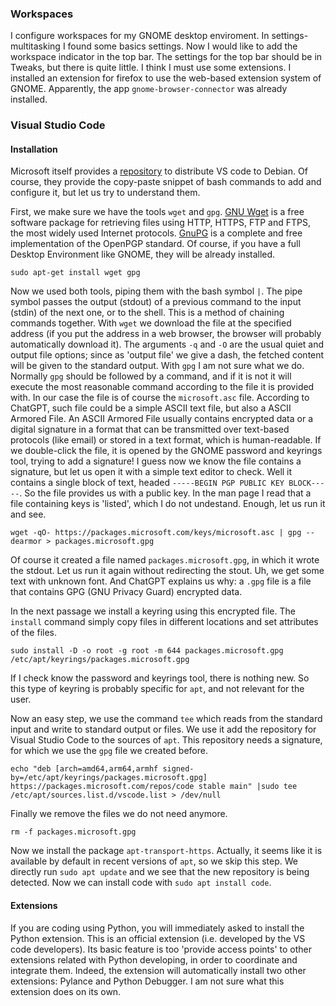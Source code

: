 
### Workspaces

I configure workspaces for my GNOME desktop enviroment.
In settings-multitasking I found some basics settings.
Now I would like to add the workspace indicator in the top bar.
The settings for the top bar should be in Tweaks, but there is quite little.
I think I must use some extensions.
I installed an extension for firefox to use the web-based extension system of GNOME.
Apparently, the app `gnome-browser-connector` was already installed.

### Visual Studio Code

#### Installation

Microsoft itself provides a [repository](https://code.visualstudio.com/docs/setup/linux#_install-vs-code-on-linux) to distribute VS code to Debian.
Of course, they provide the copy-paste snippet of bash commands to add and configure it, but let us try to understand them.

First, we make sure we have the tools `wget` and `gpg`.
[GNU Wget](https://www.gnu.org/software/wget/) is a free software package for retrieving files using HTTP, HTTPS, FTP and FTPS, the most widely used Internet protocols.
[GnuPG](https://gnupg.org/) is a complete and free implementation of the OpenPGP standard.
Of course, if you have a full Desktop Environment like GNOME, they will be already installed.
```
sudo apt-get install wget gpg
```

Now we used both tools, piping them with the bash symbol `|`.
The pipe symbol passes the output (stdout) of a previous command to the input (stdin) of the next one, or to the shell. 
This is a method of chaining commands together.
With `wget` we download the file at the specified address (if you put the address in a web browser, the browser will 
probably automatically download it).
The arguments `-q` and `-O` are the usual quiet and output file options; since as 'output file' we give a dash, 
the fetched content will be given to the standard output.
With `gpg` I am not sure what we do. 
Normally `gpg` should be followed by a command, and if it is not it will execute the most reasonable command according
to the file it is provided with.
In our case the file is of course the `microsoft.asc` file.
According to ChatGPT, such file could be a simple ASCII text file, but also a ASCII Armored File.
An ASCII Armored File usually contains encrypted data or a digital signature in a format that can be transmitted over text-based protocols (like email) or stored in a text format, which is human-readable.
If we double-click the file, it is opened by the GNOME password and keyrings tool, trying to add a signature!
I guess now we know the file contains a signature, but let us open it with a simple text editor to check.
Well it contains a single block of text, headed `-----BEGIN PGP PUBLIC KEY BLOCK-----`.
So the file provides us with a public key.
In the man page I read that a file containing keys is 'listed', which I do not undestand.
Enough, let us run it and see.
```
wget -qO- https://packages.microsoft.com/keys/microsoft.asc | gpg --dearmor > packages.microsoft.gpg
```
Of course it created a file named `packages.microsoft.gpg`, in which it wrote the stdout.
Let us run it again without redirecting the stout.
Uh, we get some text with unknown font. 
And ChatGPT explains us why: a `.gpg` file is a file that contains GPG (GNU Privacy Guard) encrypted data.

In the next passage we install a keyring using this encrypted file.
The `install` command simply copy files in different locations and set attributes of the files.

```
sudo install -D -o root -g root -m 644 packages.microsoft.gpg /etc/apt/keyrings/packages.microsoft.gpg
```
If I check know the password and keyrings tool, there is nothing new. So this type of keyring is probably specific for
`apt`, and not relevant for the user. 

Now an easy step, we use the command `tee` which reads from the standard input and write to standard output or files.
We use it add the repository for Visual Studio Code to the sources of `apt`. 
This repository needs a signature, for which we use the `gpg` file we created before.
```
echo "deb [arch=amd64,arm64,armhf signed-by=/etc/apt/keyrings/packages.microsoft.gpg] https://packages.microsoft.com/repos/code stable main" |sudo tee /etc/apt/sources.list.d/vscode.list > /dev/null
```

Finally we remove the files we do not need anymore.
```
rm -f packages.microsoft.gpg
```

Now we install the package `apt-transport-https`. 
Actually, it seems like it is available by default in recent versions of `apt`, so we skip this step.
We directly run `sudo apt update` and we see that the new repository is being detected.
Now we can install code with `sudo apt install code`.


#### Extensions

If you are coding using Python, you will immediately asked to install the Python extension.
This is an official extension (i.e. developed by the VS code developers).
Its basic feature is too 'provide access points' to other extensions related with Python developing, in order to coordinate and integrate them.
Indeed, the extension will automatically install two other extensions: Pylance and Python Debugger.
I am not sure what this extension does on its own.

